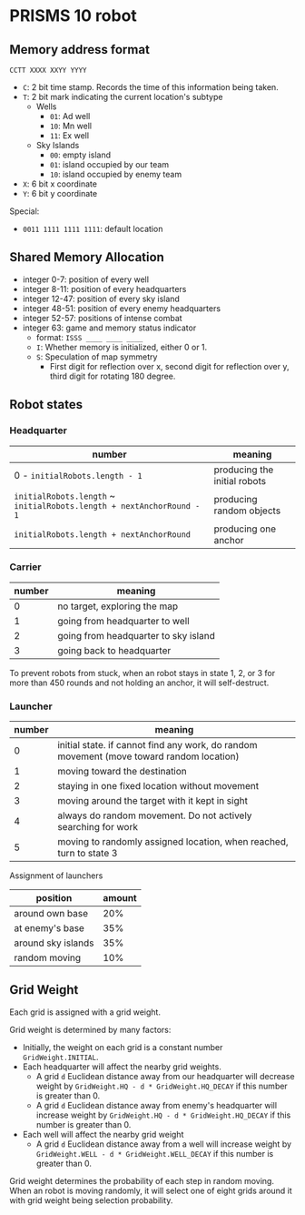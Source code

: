 # PRISMS 10 robot

## Memory address format

```text
CCTT XXXX XXYY YYYY
```

- `C`: 2 bit time stamp. Records the time of this information being taken.
- `T`: 2 bit mark indicating the current location's subtype
    - Wells
        - `01`: Ad well
        - `10`: Mn well
        - `11`: Ex well
    - Sky Islands
        - `00`: empty island
        - `01`: island occupied by our team
        - `10`: island occupied by enemy team
- `X`: 6 bit x coordinate
- `Y`: 6 bit y coordinate

Special:

- `0011 1111 1111 1111`: default location

## Shared Memory Allocation

- integer 0-7: position of every well
- integer 8-11: position of every headquarters
- integer 12-47: position of every sky island
- integer 48-51: position of every enemy headquarters
- integer 52-57: positions of intense combat
- integer 63: game and memory status indicator
    - format: `ISSS ____ ____ ____`
    - `I`: Whether memory is initialized, either 0 or 1.
    - `S`: Speculation of map symmetry
      - First digit for reflection over x, second digit for reflection over y, third digit for rotating 180 degree.

## Robot states

### Headquarter

| number                                                                | meaning                      |
|-----------------------------------------------------------------------|------------------------------|
| 0 - `initialRobots.length - 1`                                        | producing the initial robots |
| `initialRobots.length` ~ `initialRobots.length + nextAnchorRound - 1` | producing random objects     |
| `initialRobots.length + nextAnchorRound`                              | producing one anchor         |

### Carrier

| number | meaning                              |
|--------|--------------------------------------|
| 0      | no target, exploring the map         |
| 1      | going from headquarter to well       |
| 2      | going from headquarter to sky island |
| 3      | going back to headquarter            |

To prevent robots from stuck, when an robot stays in state 1, 2, or 3 for more than 450 rounds and not holding an
anchor, it will self-destruct.

### Launcher

| number | meaning                                                                                  |
|--------|------------------------------------------------------------------------------------------|
| 0      | initial state. if cannot find any work, do random movement (move toward random location) |
| 1      | moving toward the destination                                                            |
| 2      | staying in one fixed location without movement                                           |
| 3      | moving around the target with it kept in sight                                           |
| 4      | always do random movement. Do not actively searching for work                            |
| 5      | moving to randomly assigned location, when reached, turn to state 3                      |

Assignment of launchers

| position           | amount |
|--------------------|--------|
| around own base    | 20%    |
| at enemy's base    | 35%    |
| around sky islands | 35%    |
| random moving      | 10%    |

## Grid Weight

Each grid is assigned with a grid weight.

Grid weight is determined by many factors:

- Initially, the weight on each grid is a constant number `GridWeight.INITIAL`.
- Each headquarter will affect the nearby grid weights.
    - A grid `d` Euclidean distance away from our headquarter will decrease weight
      by `GridWeight.HQ - d * GridWeight.HQ_DECAY` if this number is greater than 0.
    - A grid `d` Euclidean distance away from enemy's headquarter will increase weight
      by `GridWeight.HQ - d * GridWeight.HQ_DECAY` if this number is greater than 0.
- Each well will affect the nearby grid weight
    - A grid `d` Euclidean distance away from a well will increase weight
      by `GridWeight.WELL - d * GridWeight.WELL_DECAY` if this number is greater than 0.

Grid weight determines the probability of each step in random moving. When an robot is moving randomly, it will select
one of eight grids around it with grid weight being selection probability.